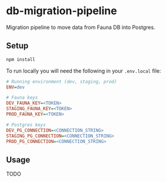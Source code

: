 # db-migration-pipeline

Migration pipeline to move data from Fauna DB into Postgres.

## Setup

```sh
npm install
```

To run locally you will need the following in your `.env.local` file:

```ini
# Running environment (dev, staging, prod)
ENV=dev

# Fauna keys
DEV_FAUNA_KEY=<TOKEN>
STAGING_FAUNA_KEY=<TOKEN>
PROD_FAUNA_KEY=<TOKEN>

# Postgres keys
DEV_PG_CONNECTION=<CONNECTION_STRING>
STAGING_PG_CONNECTION=<CONNECTION_STRING>
PROD_PG_CONNECTION=<CONNECTION_STRING>
```

## Usage

TODO
